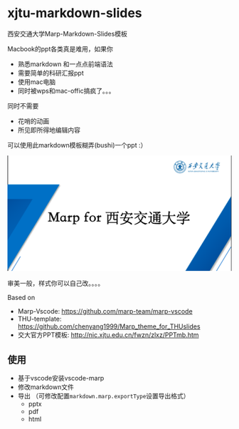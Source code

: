# xjtu-markdown-slides
西安交通大学Marp-Markdown-Slides模板

Macbook的ppt各类真是难用，如果你

- 熟悉markdown 和一点点前端语法
- 需要简单的科研汇报ppt
- 使用mac电脑
- 同时被wps和mac-offic搞疯了。。。

同时不需要

- 花哨的动画
- 所见即所得地编辑内容

可以使用此markdown模板糊弄(bushi)一个ppt  :）

![](examp.png)

审美一般，样式你可以自己改。。。。

Based on

- Marp-Vscode: https://github.com/marp-team/marp-vscode
- THU-template: https://github.com/chenyang1999/Marp_theme_for_THUslides
- 交大官方PPT模板: http://nic.xjtu.edu.cn/fwzn/zlxz/PPTmb.htm

## 使用
- 基于vscode安装vscode-marp
- 修改markdown文件
- 导出 （可修改配置`markdown.marp.exportType`设置导出格式）
  - pptx
  - pdf
  - html


